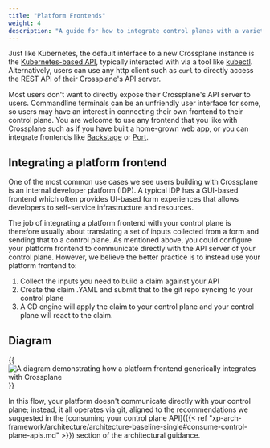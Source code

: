 ```yaml
---
title: "Platform Frontends"
weight: 4
description: "A guide for how to integrate control planes with a variety of interfaces"
---
```


Just like Kubernetes, the default interface to a new Crossplane instance is the [Kubernetes-based API](https://kubernetes.io/docs/tasks/administer-cluster/access-cluster-api/), typically interacted with via a tool like [kubectl](https://kubernetes.io/docs/reference/kubectl/). Alternatively, users can use any http client such as `curl` to directly access the REST API of their Crossplane's API server.

Most users don't want to directly expose their Crossplane's API server to users. Commandline terminals can be an unfriendly user interface for some, so users may have an interest in connecting their own frontend to their control plane. You are welcome to use any frontend that you like with Crossplane such as if you have built a home-grown web app, or you can integrate frontends like [Backstage](https://backstage.io/) or [Port](https://www.getport.io/).

## Integrating a platform frontend

One of the most common use cases we see users building with Crossplane is an internal developer platform (IDP). A typical IDP has a GUI-based frontend which often provides UI-based form experiences that allows developers to self-service infrastructure and resources.

The job of integrating a platform frontend with your control plane is therefore usually about translating a set of inputs collected from a form and sending that to a control plane. As mentioned above, you could configure your platform frontend to communicate directly with the API server of your control plane. However, we believe the better practice is to instead use your platform frontend to:

1. Collect the inputs you need to build a claim against your API
2. Create the claim .YAML and submit that to the git repo syncing to your control plane
3. A CD engine will apply the claim to your control plane and your control plane will react to the claim.

## Diagram

{{<img src="xp-arch-framework/images/platform-frontend-flow.png" alt="A diagram demonstrating how a platform frontend generically integrates with Crossplane" size="medium" quality="100" align="center">}}

In this flow, your platform doesn't communicate directly with your control plane; instead, it all operates via git, aligned to the recommendations we suggested in the [consuming your control plane API]({{< ref "xp-arch-framework/architecture/architecture-baseline-single#consume-control-plane-apis.md" >}}) section of the architectural guidance.